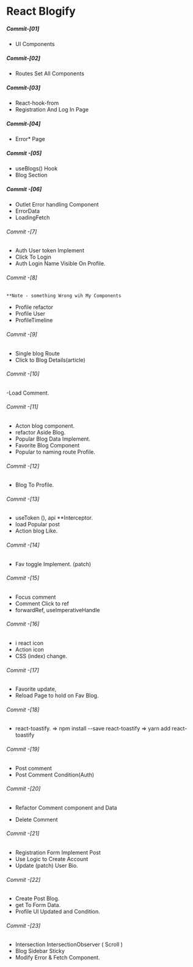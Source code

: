 # React Blogify

##### Commit-[01]

- UI Components

##### Commit-[02]

- Routes Set All Components

##### Commit-[03]

- React-hook-from
- Registration And Log In Page

##### Commit-[04]

- Error\* Page

##### Commit -[05]

- useBlogs() Hook
- Blog Section

##### Commit -[06]

- Outlet Error handling Component
- ErrorData
- LoadingFetch

###### Commit -[7]

- Auth User token Implement
- Click To Login
- Auth Login Name Visible On Profile.

###### Commit -[8]

    **Note - something Wrong wih My Components

- Profile refactor
- Profile User
- ProfileTimeline

###### Commit -[9]

- Single blog Route
- Click to Blog Details(article)

###### Commit -[10]

-Load Comment.

###### Commit -[11]

- Acton blog component.
- refactor Aside Blog.
- Popular Blog Data Implement.
- Favorite Blog Component
- Popular to naming route Profile.

###### Commit -[12]

- Blog To Profile.

###### Commit -[13]

- useToken (), api \*\*Interceptor.
- load Popular post
- Action blog Like.

###### Commit -[14]

- Fav toggle Implement. (patch)

###### Commit -[15]

- Focus comment
- Comment Click to ref
- forwardRef, useImperativeHandle

###### Commit -[16]

- i react icon
- Action icon
- CSS (index) change.

###### Commit -[17]

- Favorite update,
- Reload Page to hold on Fav Blog.

###### Commit -[18]

- react-toastify.
  => npm install --save react-toastify
  => yarn add react-toastify

###### Commit -[19]

- Post comment
- Post Comment Condition(Auth)

###### Commit -[20]

- Refactor Comment component and Data

* Delete Comment

###### Commit -[21]

- Registration Form Implement Post
- Use Logic to Create Account
- Update (patch) User Bio.

###### Commit -[22]

- Create Post Blog.
- get To Form Data.
- Profile UI Updated and Condition.

###### Commit -[23]

- Intersection IntersectionObserver ( Scroll )
- Blog Sidebar Sticky
- Modify Error & Fetch Component.
